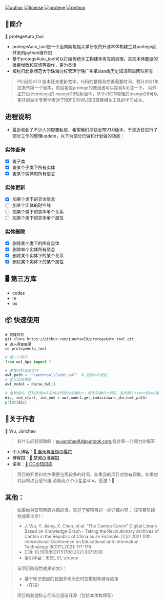 [![author](https://img.shields.io/badge/Author-WuJunchao-purple)](https://github.com/junchaoIU)
[![license](https://img.shields.io/badge/license-MPL2.0-blue)](https://github.com/junchaoIU/protegeAuto_tool/blob/main/LICENSE)
[![protege](https://img.shields.io/badge/protege-5.5.0-yellowgreen)](https://github.com/protegeproject/protege)
[![python](https://img.shields.io/badge/Python-3.7.6-orange)](https://github.com/TheAlgorithms/Python)


## 🌈简介
🎉  protegeAuto_tool
- protegeAuto_tool是一个面向斯坦福大学研发的开源本体构建工具protege而开发的python操作包
- 基于protegeAuto_tool可以打破传统手工构建本体库的局限，实现本体数据的批量增改和查询等操作，更为灵活
- 版权归北京师范大学珠海分校管理学院广州革xian命历史知识图谱团队所有

> PS:目前V1.0 版本还未更新完毕，代码的整理及完善需要时间，预计2021年底发布第一个版本，欢迎各位protege的使用者可以期待&关注一下。
> 另外正在设计protege的 mangoDB映射版本，基于JSON管理的mangoDB可以更好的减少专家学者对于RDFS/OWL知识框架相关工具的学习成本。

## 进程说明
- 最近收到了不少人的邮箱私信，希望我们尽快发布V1.0版本，于是近日进行了部分工作的整理update，以下为部分已做和计划做的功能：
### 实体查询
- [x] 查子类
- [x] 查某个子类下所有实体
- [x] 查某个实体的所有信息
### 实体更新
- [x] 加某个类下的实体信息
- [ ] 加某个实体的时空线
- [ ] 加某个类下的实体单个关系
- [ ] 加某个类下的实体单个属性
### 实体删除
- [x] 删除某个类下的所有实体
- [x] 删除单个实体所有信息
- [x] 删除某个实体下的某个关系
- [x] 删除某个实体下的某个属性

## 🖥 第三方库
- codes
- re
- os

## 📦 快速使用
```shell
# 克隆项目
git clone https://github.com/junchaoIU/protegeAuto_tool.git
# 进入项目目录
cd protegeAuto_tool
```

```python
# 第一个例子
from owl_Api import *

# 要操作的本体文件
owl_path = r"cantonowl\Event.owl"  # 目标owl地址
# 定义本体模型
owl_model = Parse_Owl()

# 最常用的，获取所有owl实体并转换为字典dic，修改字典dic即可，另外两个start和end用来定位的，不用管
dic, ind_start, ind_end = owl_model.get_individuals_dic(owl_path)
print(dic)
```

## 🌸关于作者
🍧 Wu, Junchao 

> 有什么问题请致邮：wujunchaoIU@outlook.com,我会第一时间为你解答

- 个人博客：[🌸 春天与爱情の樱花](https://www.wujunchao.top)
- 博客园：[🌸 梦淑の博客园](http://cnblogs.wujunchao.top)
- 语雀：[🌸 CCの知识库](https://www.yuque.com/wujunchao)

> 项目的开发和维护需要花费较多的时间，如果我的项目对你有帮助，如果你对我的项目感兴趣,请帮我点个小星星star，感激！🍉

## 其他：
> 如果你对该项目感兴趣的话，欢迎了解项目的一些详细内容：
> 该项目阶段性成果论文1：
> - J. Wu, Y. Jiang, X. Chen, et al. "The Canton Canon" Digital Library Based on Knowledge
Graph - Taking the Revolutionary Archives of Canton in the Republic of China as an Example. [C]// 2021 10th International Conference on Educational and Information Technology (ICEIT),2021: 171-179.
> - DOI: 10.1109/ICEIT51700.2021.9375538
> - 索引平台：IEEE, EI, scopus

> 该项目阶段性成果论文2：
> - 基于知识图谱的民国革命历史时空模型构建与应用
> - （在投）

> 项目的其他核心代码会逐渐开源（包括本体构建等）
